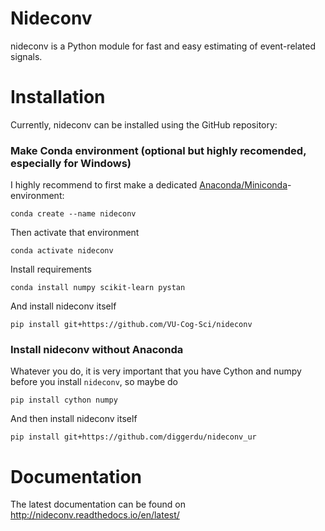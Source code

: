 # Nideconv
nideconv is a Python module for fast and easy estimating of event-related signals.

# Installation
Currently, nideconv can be installed using the GitHub repository:

### Make Conda environment (optional but highly recomended, especially for Windows)
I highly recommend to first make a dedicated [Anaconda/Miniconda](https://docs.conda.io/en/latest/miniconda.html)-environment:

`conda create --name nideconv`

Then activate that environment

`conda activate nideconv`

Install requirements

`conda install numpy scikit-learn pystan`

And install nideconv itself

`pip install git+https://github.com/VU-Cog-Sci/nideconv`

### Install nideconv without Anaconda
Whatever you do, it is very important that you have Cython and numpy before you install `nideconv`, so maybe do

`pip install cython numpy`

And then install nideconv itself

`pip install git+https://github.com/diggerdu/nideconv_ur`

# Documentation

The latest documentation can be found on http://nideconv.readthedocs.io/en/latest/
